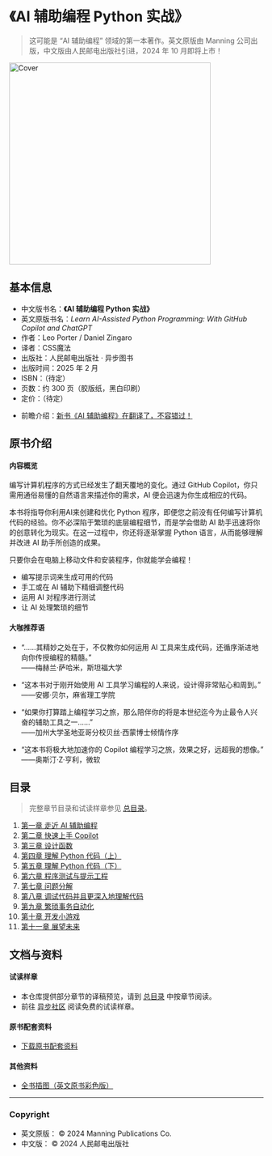 
# 《AI 辅助编程 Python 实战》

> 这可能是 “AI 辅助编程” 领域的第一本著作。英文原版由 Manning 公司出版，中文版由人民邮电出版社引进，2024 年 10 月即将上市！


<img src="https://github.com/cssmagic/Learn-AI-Assisted-Python-Programming/assets/1231359/1ce9bd10-bc02-4cf4-9598-939d9ab3dd17" width="399" alt="Cover">

## 基本信息

* 中文版书名：**《AI 辅助编程 Python 实战》**
* 英文原版书名：_Learn AI-Assisted Python Programming: With GitHub Copilot and ChatGPT_
* 作者：Leo Porter / Daniel Zingaro
* 译者：CSS魔法
* 出版社：人民邮电出版社 · 异步图书
* 出版时间：2025 年 2 月
* ISBN：（待定）
* 页数：约 300 页（胶版纸，黑白印刷）
* 定价：（待定）

<!-- -->

* 前瞻介绍：[新书《AI 辅助编程》在翻译了，不容错过！](https://mp.weixin.qq.com/s/VJt8IvzGJ4QUFUeV-i5BZw)


## 原书介绍

#### 内容概览

编写计算机程序的方式已经发生了翻天覆地的变化。通过 GitHub Copilot，你只需用通俗易懂的自然语言来描述你的需求，AI 便会迅速为你生成相应的代码。

本书将指导你利用AI来创建和优化 Python 程序，即便您之前没有任何编写计算机代码的经验。你不必深陷于繁琐的底层编程细节，而是学会借助 AI 助手迅速将你的创意转化为现实。在这一过程中，你还将逐渐掌握 Python 语言，从而能够理解并改进 AI 助手所创造的成果。

只要你会在电脑上移动文件和安装程序，你就能学会编程！

* 编写提示词来生成可用的代码
* 手工或在 AI 辅助下精细调整代码
* 运用 AI 对程序进行测试
* 让 AI 处理繁琐的细节

#### 大咖推荐语

* “……其精妙之处在于，不仅教你如何运用 AI 工具来生成代码，还循序渐进地向你传授编程的精髓。” <br>——梅赫兰·萨哈米，斯坦福大学

* “这本书对于刚开始使用 AI 工具学习编程的人来说，设计得非常贴心和周到。”<br>——安娜·贝尔，麻省理工学院

* “如果你打算踏上编程学习之旅，那么陪伴你的将是本世纪迄今为止最令人兴奋的辅助工具之一……”<br>——加州大学圣地亚哥分校贝丝·西蒙博士倾情作序

* “这本书将极大地加速你的 Copilot 编程学习之旅，效果之好，远超我的想像。”<br>——奥斯汀·Z·亨利，微软


## 目录

> 完整章节目录和试读样章参见 [总目录](https://github.com/cssmagic/Learn-AI-Assisted-Python-Programming/issues/42)。

1. [第一章 走近 AI 辅助编程](https://github.com/cssmagic/Learn-AI-Assisted-Python-Programming/issues/2)
2. [第二章 快速上手 Copilot](https://github.com/cssmagic/Learn-AI-Assisted-Python-Programming/issues/29)
3. [第三章 设计函数](https://github.com/cssmagic/Learn-AI-Assisted-Python-Programming/issues/27)
4. [第四章 理解 Python 代码（上）](https://github.com/cssmagic/Learn-AI-Assisted-Python-Programming/issues/25)
5. [第五章 理解 Python 代码（下）](https://github.com/cssmagic/Learn-AI-Assisted-Python-Programming/issues/11)
6. [第六章 程序测试与提示工程](https://github.com/cssmagic/Learn-AI-Assisted-Python-Programming/issues/12)
7. [第七章 问题分解](https://github.com/cssmagic/Learn-AI-Assisted-Python-Programming/issues/13)
8. [第八章 调试代码并且更深入地理解代码](https://github.com/cssmagic/Learn-AI-Assisted-Python-Programming/issues/14)
9. [第九章 繁琐事务自动化](https://github.com/cssmagic/Learn-AI-Assisted-Python-Programming/issues/15)
10. [第十章 开发小游戏](https://github.com/cssmagic/Learn-AI-Assisted-Python-Programming/issues/16)
11. [第十一章 展望未来](https://github.com/cssmagic/Learn-AI-Assisted-Python-Programming/issues/17)

<!--

## 常见问题 <a name="faq">&nbsp;</a>

* （待整理）

## 读者交流 <a name="feedback">&nbsp;</a>

* 关于这本书的疑问、讨论、反馈，[请发 issue](https://github.com/cssmagic/Learn-AI-Assisted-Python-Programming/issues/new)。
* 在书中发现任何错误，欢迎提交勘误。（请 [新开一个 issue](https://github.com/cssmagic/Learn-AI-Assisted-Python-Programming/issues/new) 来描述这个错误，并在标题中注明 “提交勘误”。当编辑或译者确认为错误后，将会收录到 “勘误表” 中。感谢你的反馈！）

-->

## 文档与资料 <a name="doc">&nbsp;</a>

#### 试读样章 <a name="preview">&nbsp;</a>

* 本仓库提供部分章节的译稿预览，请到 [总目录](https://github.com/cssmagic/Learn-AI-Assisted-Python-Programming/issues/42) 中按章节阅读。
* 前往 [异步社区](https://www.epubit.com/) 阅读免费的试读样章。

<!--

#### 勘误表

（待出版后整理）

-->

#### 原书配套资料

* [下载原书配套资料](https://www.manning.com/downloads/2651)

#### 其他资料

* [全书插图（英文原书彩色版）](https://github.com/cssmagic/Learn-AI-Assisted-Python-Programming/tree/master/content/_figures)

<!-- * 术语翻译对照表（待整理）-->

***

### Copyright

* 英文原版： © 2024 Manning Publications Co.
* 中文版： © 2024 人民邮电出版社

